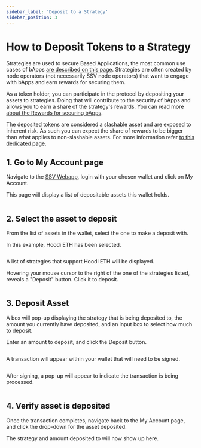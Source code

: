 ```yaml
---
sidebar_label: 'Deposit to a Strategy'
sidebar_position: 3
---
```


# How to Deposit Tokens to a Strategy 

Strategies are used to secure Based Applications, the most common use cases of bApps [are described on this page](../learn/based-applications/use-cases.md). Strategies are often created by node operators (not necessarily SSV node operators) that want to engage with bApps and earn rewards for securing them. 

As a token holder, you can participate in the protocol by depositing your assets to strategies. Doing that will contribute to the security of bApps and allows you to earn a share of the strategy's rewards. You can read more [about the Rewards for securing bApps](../learn/ssv2.0-a-based-applications-protocol/ultra-sound-ssv/rewards.md).

The deposited tokens are considered a slashable asset and are exposed to inherent risk. As such you can expect the share of rewards to be bigger than what applies to non-slashable assets. For more information refer [to this dedicated page](../learn/based-applications/slashable-vs-non-slashable-assets-and-how-bapps-use-them.md).

## 1. Go to My Account page

Navigate to the [SSV Webapp](https://app.stage.ssv.network/account/my-delegations), login with your chosen wallet and click on My Account.

This page will display a list of depositable assets this wallet holds. 

<div style={{ textAlign: 'center' }}>
  <img src="/img/deposit-to-strategy-1.jpeg" alt="" />
</div>

## 2. Select the asset to deposit

From the list of assets in the wallet, select the one to make a deposit with.

In this example, Hoodi ETH has been selected.

<div style={{ textAlign: 'center' }}>
  <img src="/img/deposit-to-strategy-2.jpeg" alt="" />
</div>

A list of strategies that support Hoodi ETH will be displayed. 

Hovering your mouse cursor to the right of the one of the strategies listed, reveals a "Deposit" button. Click it to deposit.

<div style={{ textAlign: 'center' }}>
  <img src="/img/deposit-to-strategy-3.jpeg" alt="" />
</div>

## 3. Deposit Asset 

A box will pop-up displaying the strategy that is being deposited to, the amount you currently have deposited, and an input box to select how much to deposit. 

Enter an amount to deposit, and click the Deposit button.

<div style={{ textAlign: 'center', width: '60%', margin: '0 auto' }}>
  <img src="/img/deposit-to-strategy-4.jpeg" alt="" />
</div>

A transaction will appear within your wallet that will need to be signed. 

<div style={{ textAlign: 'center', width: '30%', margin: '0 auto' }}>
  <img src="/img/deposit-to-strategy-5.jpeg" alt="" />
</div>

After signing, a pop-up will appear to indicate the transaction is being processed. 

<div style={{ textAlign: 'center', width: '60%', margin: '0 auto' }}>
  <img src="/img/deposit-to-strategy-6.jpeg" alt="" />
</div>

## 4. Verify asset is deposited

Once the transaction completes, navigate back to the My Account page, and click the drop-down for the asset deposited.

The strategy and amount deposited to will now show up here.

<div style={{ textAlign: 'center' }}>
  <img src="/img/deposit-to-strategy-7.jpeg" alt="" />
</div>